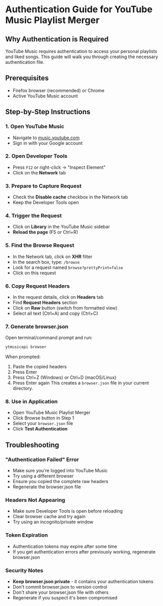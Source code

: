 # Authentication Guide for YouTube Music Playlist Merger

## Why Authentication is Required

YouTube Music requires authentication to access your personal playlists and liked songs. This guide will walk you through creating the necessary authentication file.

## Prerequisites

- Firefox browser (recommended) or Chrome
- Active YouTube Music account

## Step-by-Step Instructions

### 1. Open YouTube Music
- Navigate to [music.youtube.com](https://music.youtube.com)
- Sign in with your Google account

### 2. Open Developer Tools
- Press `F12` or right-click → "Inspect Element"
- Click on the **Network** tab

### 3. Prepare to Capture Request
- Check the **Disable cache** checkbox in the Network tab
- Keep the Developer Tools open

### 4. Trigger the Request
- Click on **Library** in the YouTube Music sidebar
- **Reload the page** (F5 or Ctrl+R)

### 5. Find the Browse Request
- In the Network tab, click on **XHR** filter
- In the search box, type: `/browse`
- Look for a request named `browse?prettyPrint=false`
- Click on this request

### 6. Copy Request Headers
- In the request details, click on **Headers** tab
- Find **Request Headers** section
- Click on **Raw** button (switch from formatted view)
- Select all text (Ctrl+A) and copy (Ctrl+C)

### 7. Generate browser.json
Open terminal/command prompt and run:
```bash
ytmusicapi browser
```
When prompted:

1. Paste the copied headers
2. Press Enter
3. Press Ctrl+Z (Windows) or Ctrl+D (macOS/Linux)
4. Press Enter again
This creates a `browser.json` file in your current directory.

### 8. Use in Application
- Open YouTube Music Playlist Merger
- Click Browse button in Step 1
- Select your `browser.json` file
- Click **Test Authentication**

## Troubleshooting

### "Authentication Failed" Error
- Make sure you're logged into YouTube Music
- Try using a different browser
- Ensure you copied the complete raw headers
- Regenerate the browser.json file

### Headers Not Appearing
- Make sure Developer Tools is open before reloading
- Clear browser cache and try again
- Try using an incognito/private window

### Token Expiration
- Authentication tokens may expire after some time
- If you get authentication errors after previously working, regenerate browser.json

### Security Notes
- **Keep browser.json private** - it contains your authentication tokens
- Don't commit browser.json to version control
- Don't share your browser.json file with others
- Regenerate if you suspect it's been compromised
